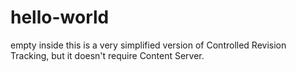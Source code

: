 # hello-world
empty inside
this is a very simplified version of Controlled Revision Tracking, but it doesn't
require Content Server.
